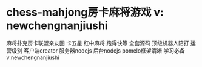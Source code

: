 # chess-mahjong房卡麻将游戏 v: newchengnanjiushi
麻将扑克房卡联盟亲友圈
卡五星 红中麻将 跑得快等
全套源码 顶级机器人陪打 运营级别
客户端creator 服务器nodejs 后台nodejs pomelo框架清晰 学习必备
v:newchengnanjiushi
